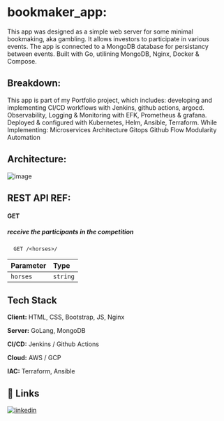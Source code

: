 # bookmaker_app:

This app was designed as a simple web server for some minimal bookmaking, aka gambling.
It allows investors to participate in various events.
The app is connected to a MongoDB database for persistancy between events.
Built with Go, utilining MongoDB, Nginx, Docker & Compose.


## Breakdown:
This app is part of my Portfolio project, which includes:
developing and implementing CI/CD workflows with Jenkins, github actions, argocd.
Observability, Logging & Monitoring with EFK, Prometheus & grafana.
Deployed & configured with Kubernetes, Helm, Ansible, Terraform.
While Implementing:
    Microservices Architecture
    Gitops
    Github Flow
    Modularity
    Automation
    

## Architecture:
![image](image.png)

## REST API REF:

#### GET 

##### receive the participants in the competition

```http
  GET /<horses>/
```

| Parameter | Type     |
| :-------- | :------- | 
| `horses` | `string` | 





## Tech Stack

**Client:** HTML, CSS, Bootstrap, JS, Nginx

**Server:** GoLang, MongoDB

**CI/CD:** Jenkins / Github Actions

**Cloud:** AWS / GCP

**IAC:** Terraform, Ansible


## 🔗 Links

[![linkedin](https://img.shields.io/badge/linkedin-0A66C2?style=for-the-badge&logo=linkedin&logoColor=white)](www.linkedin.com/in/dvir-gross-929252224/)

